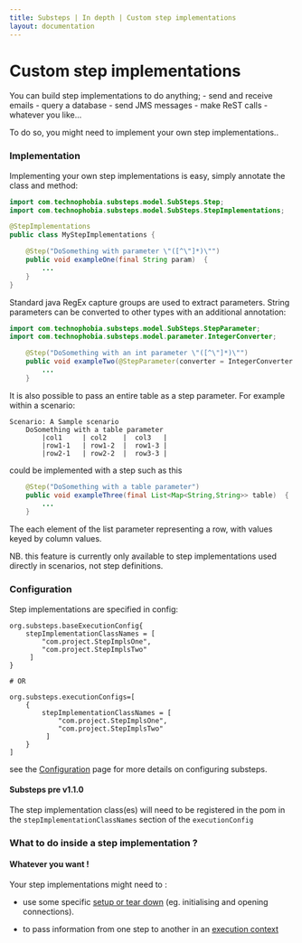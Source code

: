 ```yaml
---
title: Substeps | In depth | Custom step implementations
layout: documentation
---
```


Custom step implementations
===========================

You can build step implementations to do anything; 
    - send and receive emails
    - query a database
    - send JMS messages
    - make ReST calls
    - whatever you like...

To do so, you might need to implement your own step implementations..

### Implementation

Implementing your own step implementations is easy, simply annotate the class and method:

``` java
import com.technophobia.substeps.model.SubSteps.Step;
import com.technophobia.substeps.model.SubSteps.StepImplementations;

@StepImplementations
public class MyStepImplementations {

    @Step("DoSomething with parameter \"([^\"]*)\"")
    public void exampleOne(final String param)  {
        ...
    }
}
```

Standard java RegEx capture groups are used to extract parameters.  String parameters can be converted to other types with an additional annotation:

``` java
import com.technophobia.substeps.model.SubSteps.StepParameter;
import com.technophobia.substeps.model.parameter.IntegerConverter;

    @Step("DoSomething with an int parameter \"([^\"]*)\"")
    public void exampleTwo(@StepParameter(converter = IntegerConverter.class) final int param)  {
        ...
    }
```

It is also possible to pass an entire table as a step parameter.  For example within a scenario:

```gherkin
Scenario: A Sample scenario
    DoSomething with a table parameter
        |col1     | col2    |  col3   |
        |row1-1   | row1-2  |  row1-3 |
        |row2-1   | row2-2  |  row3-3 |
```

could be implemented with a step such as this

``` java
    @Step("DoSomething with a table parameter")
    public void exampleThree(final List<Map<String,String>> table)  {
        ...
    }
```

The each element of the list parameter representing a row, with values keyed by column values.

NB. this feature is currently only available to step implementations used directly in scenarios, not step definitions.

### Configuration
Step implementations are specified in config:

```
org.substeps.baseExecutionConfig{
    stepImplementationClassNames = [
        "com.project.StepImplsOne",
        "com.project.StepImplsTwo"
     ]
}

# OR

org.substeps.executionConfigs=[
    {
        stepImplementationClassNames = [
            "com.project.StepImplsOne",
            "com.project.StepImplsTwo"
         ]
    }
]
```
see the [Configuration](../configuration) page for more details on configuring substeps.


#### Substeps pre v1.1.0

The step implementation class(es) will need to be registered in the pom in the `stepImplementationClassNames` section of the `executionConfig`

### What to do inside a step implementation ?

#### Whatever you want !


Your step implementations might need to :

* use some specific [setup or tear down](../setup-tear-down) (eg. initialising and opening connections).

* to pass information from one step to another in an [execution context](../execution-context)


